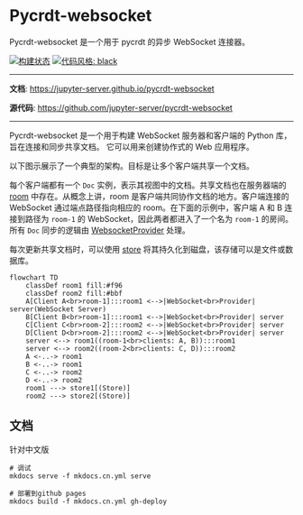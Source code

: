 # Pycrdt-websocket

Pycrdt-websocket 是一个用于 pycrdt 的异步 WebSocket 连接器。

[![构建状态](https://github.com/jupyter-server/pycrdt-websocket/workflows/CI/badge.svg)](https://github.com/jupyter-server/pycrdt-websocket/actions)
[![代码风格: black](https://img.shields.io/badge/code%20style-black-000000.svg)](https://github.com/psf/black)

---

**文档**: <a href="https://hellowac.github.io/pycrdt-websocket-zh-cn" target="_blank">https://jupyter-server.github.io/pycrdt-websocket</a>

**源代码**: <a href="https://github.com/hellowac/pycrdt-websocket-zh-cn" target="_blank">https://github.com/jupyter-server/pycrdt-websocket</a>

---

Pycrdt-websocket 是一个用于构建 WebSocket 服务器和客户端的 Python 库，旨在连接和同步共享文档。
它可以用来创建协作式的 Web 应用程序。

以下图示展示了一个典型的架构。目标是让多个客户端共享一个文档。

每个客户端都有一个 `Doc` 实例，表示其视图中的文档。共享文档也在服务器端的 [room](./reference/Room.md) 中存在。从概念上讲，room 是客户端共同协作文档的地方。客户端连接的 WebSocket 通过端点路径指向相应的 room。在下面的示例中，客户端 A 和 B 连接到路径为 `room-1` 的 WebSocket，因此两者都进入了一个名为 `room-1` 的房间。所有 `Doc` 同步的逻辑由 [WebsocketProvider](./reference/WebSocket_provider.md) 处理。

每次更新共享文档时，可以使用 [store](./reference/Store.md) 将其持久化到磁盘，该存储可以是文件或数据库。

```mermaid
flowchart TD
    classDef room1 fill:#f96
    classDef room2 fill:#bbf
    A[Client A<br>room-1]:::room1 <-->|WebSocket<br>Provider| server(WebSocket Server)
    B[Client B<br>room-1]:::room1 <-->|WebSocket<br>Provider| server
    C[Client C<br>room-2]:::room2 <-->|WebSocket<br>Provider| server
    D[Client D<br>room-2]:::room2 <-->|WebSocket<br>Provider| server
    server <--> room1((room-1<br>clients: A, B)):::room1
    server <--> room2((room-2<br>clients: C, D)):::room2
    A <-..-> room1
    B <-..-> room1
    C <-..-> room2
    D <-..-> room2
    room1 ---> store1[(Store)]
    room2 ---> store2[(Store)]
```


## 文档

针对中文版

```shell
# 调试
mkdocs serve -f mkdocs.cn.yml serve

# 部署到github pages
mkdocs build -f mkdocs.cn.yml gh-deploy
```